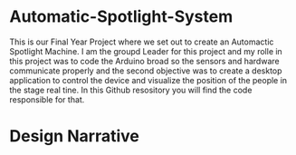 # Automatic-Spotlight-System
This is our Final Year Project where we set out to create an Automactic Spotlight Machine. I am the groupd Leader for this project and my rolle in this project was to code the Arduino broad so the sensors and hardware communicate properly and the second objective was to create a desktop application to control the device and visualize the position of the people in the stage real tine. In this Github resository you will find the code responsible for that.

# Design Narrative
